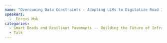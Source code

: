 ```yaml
---
name: "Overcoming Data Constraints - Adopting LLMs to Digitalize Road Inspections for Efficient Maintenance and Resilient Infrastructure"
speakers:
  -  Fergus Mok
categories:
  - Smart Roads and Resilient Pavements -- Building the Future of Infrastructure
  - Talk
---
```


